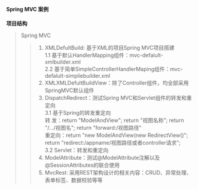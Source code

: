 #### Spring MVC 案例
**项目结构**  
> Spring MVC    
>> 1. XMLDefultBuild: 基于XML的项目Spring MVC项目搭建  
      1.1 基于默认HandlerMapping组件：mvc-defalult-xmlbuilder.xml  
      2.2 基于简单SimpleControllerHandlerMaping组件：mvc-defalult-simpliebuilder.xml  
>> 2. XMLXMLDefultBuildView：除了Controller组件，均全部采用SpringMVC默认组件  
>> 3. DispatchRedirect：测试Spring MVC和Servlet组件的转发和重定向  
      3.1 基于Spring的转发重定向  
          转  发：return "ModelAndView"; return "视图名称"; return "/.../视图名"; return "forward:/视图路径"  
          重定向：return "new ModelAndView(new RedirectView()";  return "redirect:/appname/视图路径或者controller请求";  
      3.2 Servlet：转发和重定向    
>> 4. ModelAttribute：测试@ModelAttribute注解以及@SessionAttributes的联合使用    
>> 5. MvcRest: 采用REST架构设计的相关内容：CRUD、异常处理、表单标签、数据校验等等